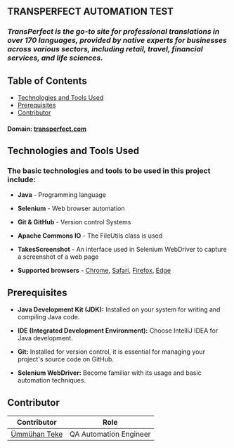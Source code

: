 ## TRANSPERFECT AUTOMATION TEST  
### *TransPerfect is the go-to site for professional translations in over 170 languages, provided by native experts for businesses across various sectors, including retail, travel, financial services, and life sciences.*
## Table of Contents
- [Technologies and Tools Used](#technologies-and-tools-used)
- [Prerequisites](#prerequisites)
- [Contributor](#contributor)

#### Domain:  [transperfect.com](https://www.transperfect.com/)

 ## Technologies and Tools Used
 ### The basic technologies and tools to be used in this project include:

- **Java** - Programming language
  
- **Selenium** - Web browser automation
  
- **Git & GitHub** - Version control Systems
  
- **Apache Commons IO** - The FileUtils class is used
  
- **TakesScreenshot** - An interface used in Selenium WebDriver to capture a screenshot of a web page
  
- **Supported browsers** - [Chrome](), [Safari](), [Firefox](), [Edge]()

## Prerequisites

- **Java Development Kit (JDK):** Installed on your system for writing and compiling Java code.

- **IDE (Integrated Development Environment):** Choose IntelliJ IDEA for Java development.

- **Git:** Installed for version control, it is essential for managing your project's source code on GitHub.

- **Selenium WebDriver:** Become familiar with its usage and basic automation techniques.


## Contributor
  
| Contributor                                               | Role                                  |
|-----------------------------------------------------------|---------------------------------------|
| [Ümmühan Teke](https://github.com/UmmuhanTeke)            |  QA Automation Engineer               |
